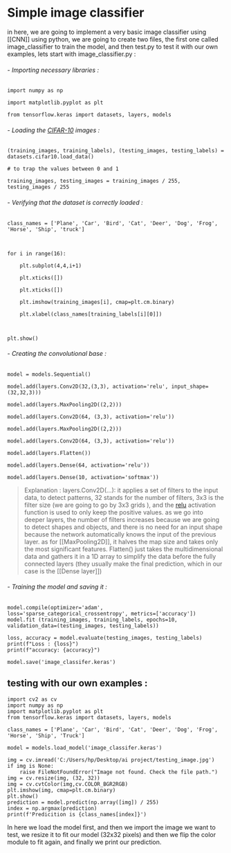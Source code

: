 # Simple image classifier 

in here, we are going to implement a very basic image classifier using [[CNN]] using python, we are going to create two files, the first one called image_classifier to train the model, and then test.py to test it with our own examples, lets start with image_classifier.py  :

###### - Importing necessary libraries :

``` 
import numpy as np

import matplotlib.pyplot as plt

from tensorflow.keras import datasets, layers, models 
```

 ###### - Loading the [CIFAR-10](https://www.cs.toronto.edu/~kriz/cifar.html) images :

```
(training_images, training_labels), (testing_images, testing_labels) = datasets.cifar10.load_data()

# to trap the values between 0 and 1

training_images, testing_images = training_images / 255, testing_images / 255
```

###### - Verifying that the dataset is correctly loaded :

```
class_names = ['Plane', 'Car', 'Bird', 'Cat', 'Deer', 'Dog', 'Frog', 'Horse', 'Ship', 'truck']

  

for i in range(16):

    plt.subplot(4,4,i+1)

    plt.xticks([])

    plt.xticks([])

    plt.imshow(training_images[i], cmap=plt.cm.binary)

    plt.xlabel(class_names[training_labels[i][0]])

  

plt.show()
```

###### - Creating the convolutional base :

```
model = models.Sequential()

model.add(layers.Conv2D(32,(3,3), activation='relu', input_shape=(32,32,3)))

model.add(layers.MaxPooling2D((2,2)))

model.add(layers.Conv2D(64, (3,3), activation='relu'))

model.add(layers.MaxPooling2D((2,2)))

model.add(layers.Conv2D(64, (3,3), activation='relu'))

model.add(layers.Flatten())

model.add(layers.Dense(64, activation='relu'))

model.add(layers.Dense(10, activation='softmax'))
```

>  Explanation :
layers.Conv2D(...):  it applies a set of filters to the input data, to detect patterns, 32 stands for the number of filters, 3x3 is the filter size (we are going to go by 3x3 grids ), and the [relu](https://builtin.com/machine-learning/relu-activation-function) activation function is used to only keep the positive values.
>as we go into deeper layers, the number of filters increases because we are going to detect shapes and objects, and there is no need for an input shape because the network automatically knows the input of the previous layer.
>as for [[MaxPooling2D]], it halves the map size and takes only the most significant features.
>Flatten() just takes the multidimensional data and gathers it in a 1D array to simplify the data before the fully connected layers (they usually make the final prediction, which in our case is the [[Dense layer]])


###### - Training the model and saving it :
```
model.compile(optimizer='adam', loss='sparse_categorical_crossentropy', metrics=['accuracy'])
model.fit (training_images, training_labels, epochs=10, validation_data=(testing_images, testing_labels))

loss, accuracy = model.evaluate(testing_images, testing_labels)
print(f"Loss : {loss}")
print(f"accuracy: {accuracy}")

model.save('image_classifer.keras')
```


## testing with our own examples :

```
import cv2 as cv
import numpy as np
import matplotlib.pyplot as plt
from tensorflow.keras import datasets, layers, models

class_names = ['Plane', 'Car', 'Bird', 'Cat', 'Deer', 'Dog', 'Frog', 'Horse', 'Ship', 'Truck']

model = models.load_model('image_classifer.keras')

img = cv.imread('C:/Users/hp/Desktop/ai project/testing_image.jpg')
if img is None:
    raise FileNotFoundError("Image not found. Check the file path.")
img = cv.resize(img, (32, 32))
img = cv.cvtColor(img,cv.COLOR_BGR2RGB)
plt.imshow(img, cmap=plt.cm.binary)
plt.show()
prediction = model.predict(np.array([img]) / 255)
index = np.argmax(prediction)
print(f'Predicition is {class_names[index]}')

```

In here we load the model first, and then we import the image we want to test, we resize it to fit our model (32x32 pixels) and then we flip the color module to fit again, and finally we print our prediction.


